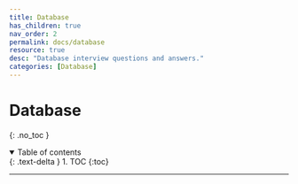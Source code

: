 ```yaml
---
title: Database
has_children: true
nav_order: 2
permalink: docs/database
resource: true
desc: "Database interview questions and answers."
categories: [Database]
---
```


# Database
{: .no_toc }

<details open markdown="block">
  <summary>
    Table of contents
  </summary>
  {: .text-delta }
1. TOC
{:toc}
</details>

---
